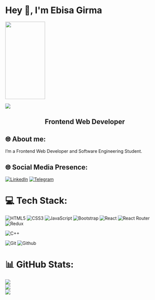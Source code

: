 <h1 align="left">Hey 👋, I'm Ebisa Girma </h1>

<img src="https://media4.giphy.com/media/qgQUggAC3Pfv687qPC/giphy.gif" width="50%" height="245" align="center" />

![](https://komarev.com/ghpvc/?username=EbisaGirma21)

<h2 align="center">Frontend Web Developer</h2>

## 🌐 About me:
<p> I’m a Frontend Web Developer and Software Engineering Student.</p>

## 🌐 Social Media Presence:

[![LinkedIn](https://img.shields.io/badge/LinkedIn-%230077B5.svg?logo=linkedin&logoColor=white)](https://www.linkedin.com/in/abel-zeleke-3812101b7)
[![Telegram](https://img.shields.io/badge/Telegram-%230077B5.svg?logo=telegram&logoColor=white)](https://t.me/abel5173)
# 💻 Tech Stack:

![HTML5](https://img.shields.io/badge/html5-%23E34F26.svg?style=for-the-badge&logo=html5&logoColor=white) 
![CSS3](https://img.shields.io/badge/css3-%23E34F26.svg?style=for-the-badge&logo=css3&logoColor=white) 
![JavaScript](https://img.shields.io/badge/javascript-%23323330.svg?style=for-the-badge&logo=javascript&logoColor=%23F7DF1E)
![Bootstrap](https://img.shields.io/badge/bootstrap-%23563D7C.svg?style=for-the-badge&logo=bootstrap&logoColor=white) 
![React](https://img.shields.io/badge/react-%2320232a.svg?style=for-the-badge&logo=react&logoColor=%2361DAFB) ![React Router](https://img.shields.io/badge/React_Router-CA4245?style=for-the-badge&logo=react-router&logoColor=white) 
![Redux](https://img.shields.io/badge/redux-%23593d88.svg?style=for-the-badge&logo=redux&logoColor=white)

![C++](https://img.shields.io/badge/c++-%2300599C.svg?style=for-the-badge&logo=c%2B%2B&logoColor=white) 

![Git](https://img.shields.io/badge/git-%2300D8FF.svg?style=for-the-badge&logo=git&logoColor=white) ![Github](https://img.shields.io/badge/github-%2300D8FF.svg?style=for-the-badge&logo=github&logoColor=white) 


# 📊 GitHub Stats:

![](https://github-readme-stats.vercel.app/api?username=EbisaGirma21&theme=dark&hide_border=false&include_all_commits=false&count_private=true)<br/>
![](https://github-readme-streak-stats.herokuapp.com/?user=EbisaGirma21&theme=dark&hide_border=false)<br/>
![](https://github-readme-stats.vercel.app/api/top-langs/?username=EbisaGirma21&theme=dark&hide_border=false&include_all_commits=false&count_private=true&layout=compact)
